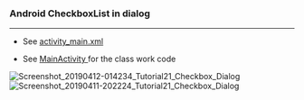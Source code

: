 
### Android CheckboxList in dialog
_______________________________________
* See   [activity_main.xml](https://github.com/MoranShalom/Tutorial21_Android_CheckboxList-in-dialog/blob/master/app/src/main/res/layout/activity_main.xml) 


* See [MainActivity ](https://github.com/MoranShalom/Tutorial21_Android_CheckboxList-in-dialog/blob/master/app/src/main/java/com/example/tutorial21_checkbox_dialog/MainActivity.java)for the class work code


![Screenshot_20190412-014234_Tutorial21_Checkbox_Dialog](https://user-images.githubusercontent.com/49485877/55997813-89fe4a80-5cc4-11e9-9ac9-122cc6e6b3eb.jpg)
![Screenshot_20190411-202224_Tutorial21_Checkbox_Dialog](https://user-images.githubusercontent.com/49485877/55997857-b619cb80-5cc4-11e9-8339-f4bc3a6a2489.jpg)
